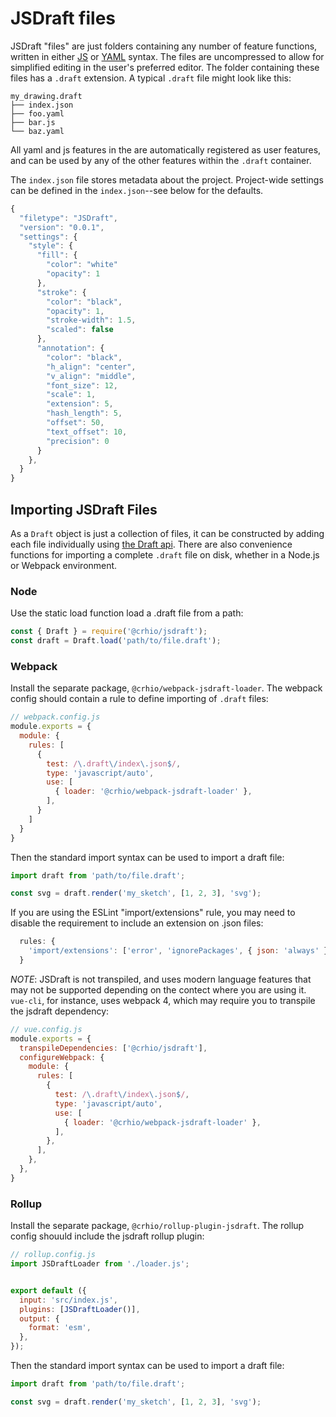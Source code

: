 # JSDraft files

JSDraft "files" are just folders containing any number of feature functions, written in either [JS](js-syntax.md) or [YAML](yaml-syntax.md) syntax. The files are uncompressed to allow for simplified editing in the user's preferred editor. The folder containing these files has a `.draft` extension. A typical `.draft` file might look like this:

```
my_drawing.draft
├── index.json
├── foo.yaml
├── bar.js
└── baz.yaml
```

All yaml and js features in the are automatically registered as user features, and can be used by any of the other features within the `.draft` container.

The `index.json` file stores metadata about the project. Project-wide settings can be defined in the `index.json`--see below for the defaults.

```js
{
  "filetype": "JSDraft",
  "version": "0.0.1",
  "settings": {
    "style": {
      "fill": {
        "color": "white"
        "opacity": 1
      },
      "stroke": {
        "color": "black",
        "opacity": 1,
        "stroke-width": 1.5,
        "scaled": false
      },
      "annotation": {
        "color": "black",
        "h_align": "center",
        "v_align": "middle",
        "font_size": 12,
        "scale": 1,
        "extension": 5,
        "hash_length": 5,
        "offset": 50,
        "text_offset": 10,
        "precision": 0
      }
    },
  }
}
```

## Importing JSDraft Files

As a `Draft` object is just a collection of files, it can be constructed by adding each file individually using [the Draft api](api.md#draft). There are also convenience functions for importing a complete `.draft` file on disk, whether in a Node.js or Webpack environment.

### Node

Use the static load function load a .draft file from a path:

```js
const { Draft } = require('@crhio/jsdraft');
const draft = Draft.load('path/to/file.draft');
```

### Webpack

Install the separate package, `@crhio/webpack-jsdraft-loader`. The webpack config should contain a rule to define importing of `.draft` files:

```js
// webpack.config.js
module.exports = {
  module: {
    rules: [
      {
        test: /\.draft\/index\.json$/,
        type: 'javascript/auto',
        use: [
          { loader: '@crhio/webpack-jsdraft-loader' },
        ],
      }
    ]
  }
}
```

Then the standard import syntax can be used to import a draft file:

```js
import draft from 'path/to/file.draft';

const svg = draft.render('my_sketch', [1, 2, 3], 'svg');
```

If you are using the ESLint "import/extensions" rule, you may need to disable the requirement to include an extension on .json files:

```js
  rules: {
    'import/extensions': ['error', 'ignorePackages', { json: 'always' }],
  }
```

*NOTE*: JSDraft is not transpiled, and uses modern language features that may not be supported depending on the contect where you are using it. `vue-cli`, for instance, uses webpack 4, which may require you to transpile the jsdraft dependency:

```js
// vue.config.js
module.exports = {
  transpileDependencies: ['@crhio/jsdraft'],
  configureWebpack: {
    module: {
      rules: [
        {
          test: /\.draft\/index\.json$/,
          type: 'javascript/auto',
          use: [
            { loader: '@crhio/webpack-jsdraft-loader' },
          ],
        },
      ],
    },
  },
}
```

### Rollup

Install the separate package, `@crhio/rollup-plugin-jsdraft`. The rollup config shouuld include the jsdraft rollup plugin:

```js
// rollup.config.js
import JSDraftLoader from './loader.js';


export default ({
  input: 'src/index.js',
  plugins: [JSDraftLoader()],
  output: {
    format: 'esm',
  },
});
```

Then the standard import syntax can be used to import a draft file:

```js
import draft from 'path/to/file.draft';

const svg = draft.render('my_sketch', [1, 2, 3], 'svg');
```
